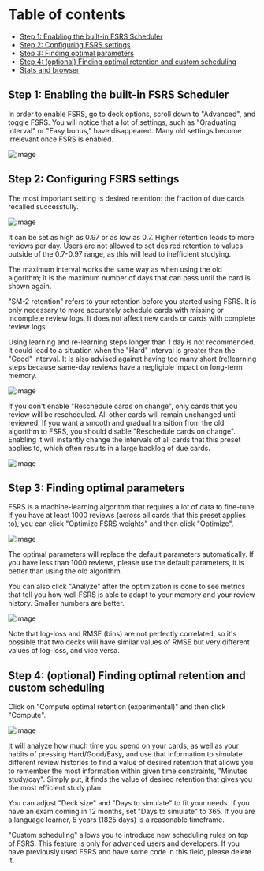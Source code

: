 # Table of contents
- [Step 1: Enabling the built-in FSRS Scheduler](#step-1-enabling-the-built-in-fsrs-scheduler)
- [Step 2: Configuring FSRS settings](#step-2-configuring-fsrs-settings)
- [Step 3: Finding optimal parameters](#step-3-finding-optimal-parameters)
- [Step 4: (optional) Finding optimal retention and custom scheduling](#step-4-optional-finding-optimal-retention-and-custom-scheduling)
- [Stats and browser](#stats-and-browser)


## Step 1: Enabling the built-in FSRS Scheduler

In order to enable FSRS, go to deck options, scroll down to "Advanced", and toggle FSRS. You will notice that a lot of settings, such as "Graduating interval" or "Easy bonus," have disappeared. Many old settings become irrelevant once FSRS is enabled.

![image](https://github.com/open-spaced-repetition/fsrs4anki/assets/83031600/2294ecbb-91bb-45bb-8634-de36da3372a2)

## Step 2: Configuring FSRS settings

The most important setting is desired retention: the fraction of due cards recalled successfully.

![image](https://github.com/open-spaced-repetition/fsrs4anki/assets/83031600/b3881b70-5e0d-4824-a54e-08fe92605252)

It can be set as high as 0.97 or as low as 0.7. Higher retention leads to more reviews per day. Users are not allowed to set desired retention to values outside of the 0.7-0.97 range, as this will lead to inefficient studying.

The maximum interval works the same way as when using the old algorithm; it is the maximum number of days that can pass until the card is shown again.

"SM-2 retention" refers to your retention before you started using FSRS. It is only necessary to more accurately schedule cards with missing or incomplete review logs. It does not affect new cards or cards with complete review logs.

Using learning and re-learning steps longer than 1 day is not recommended. It could lead to a situation when the "Hard" interval is greater than the "Good" interval. It is also advised against having too many short (re)learning steps because same-day reviews have a negligible impact on long-term memory.

![image](https://github.com/open-spaced-repetition/fsrs4anki/assets/83031600/cba3ca1a-4b55-44ee-ac32-1ca3684b1692)

If you don't enable "Reschedule cards on change", only cards that you review will be rescheduled. All other cards will remain unchanged until reviewed. If you want a smooth and gradual transition from the old algorithm to FSRS, you should disable "Reschedule cards on change". Enabling it will instantly change the intervals of all cards that this preset applies to, which often results in a large backlog of due cards.

![image](https://github.com/Expertium/fsrs4anki/assets/83031600/3d14f65e-365d-4bcb-92d6-cfdeb4703b34)


## Step 3: Finding optimal parameters

FSRS is a machine-learning algorithm that requires a lot of data to fine-tune. If you have at least 1000 reviews (across all cards that this preset applies to), you can click "Optimize FSRS weights" and then click "Optimize".

![image](https://github.com/open-spaced-repetition/fsrs4anki/assets/83031600/dad5aa7b-d506-4368-a840-ec30bdd3d6a2)

The optimal parameters will replace the default parameters automatically. If you have less than 1000 reviews, please use the default parameters, it is better than using the old algorithm.

You can also click "Analyze" after the optimization is done to see metrics that tell you how well FSRS is able to adapt to your memory and your review history. Smaller numbers are better.

![image](https://github.com/open-spaced-repetition/fsrs4anki/assets/83031600/c6d383f8-6131-40e0-9728-4cc823483281)

Note that log-loss and RMSE (bins) are not perfectly correlated, so it's possible that two decks will have similar values of RMSE but very different values of log-loss, and vice versa.

## Step 4: (optional) Finding optimal retention and custom scheduling

Click on "Compute optimal retention (experimental)" and then click "Compute".

![image](https://github.com/Expertium/fsrs4anki/assets/83031600/64511506-d668-428c-bef3-be58bd4d6c5b)

It will analyze how much time you spend on your cards, as well as your habits of pressing Hard/Good/Easy, and use that information to simulate different review histories to find a value of desired retention that allows you to remember the most information within given time constraints, "Minutes study/day". Simply put, it finds the value of desired retention that gives you the most efficient study plan.

You can adjust "Deck size" and "Days to simulate" to fit your needs. If you have an exam coming in 12 months, set "Days to simulate" to 365. If you are a language learner, 5 years (1825 days) is a reasonable timeframe.

"Custom scheduling" allows you to introduce new scheduling rules on top of FSRS. This feature is only for advanced users and developers. If you have previously used FSRS and have some code in this field, please delete it.
